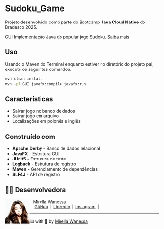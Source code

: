 # Sudoku_Game
Projeto desenvolvido como parte do Bootcamp **Java Cloud Native** do Bradesco 2025.

GUI Implementação Java do popular jogo Sudoku. [Saiba mais](https://en.wikipedia.org/wiki/Sudoku)

## Uso

Usando o Maven do Terminal enquanto estiver no diretório do projeto pai, execute os seguintes comandos:

```sh
mvn clean install
mvn -pl GUI javafx:compile javafx:run
```

## Características
- Salvar jogo no banco de dados
- Salvar jogo em arquivo
- Localizações em polonês e inglês

## Construído com
- **Apache Derby** - Banco de dados relacional
- **JavaFX** - Estrutura GUI
- **JUnit5** - Estrutura de teste
- **Logback** - Estrutura de registro
- **Maven** - Gerenciamento de dependências
- **SLF4J** - API de registro

## 👩‍💻 Desenvolvedora

<p>
    <img 
      align="left" 
      width="80" 
      src="https://github.com/Mirellawanessa/DIO-Trilha-Java-Basico/blob/main/GitHub/imagens/User.jpeg?raw=true"
    />
    <p>&nbsp;&nbsp;&nbsp;Mirella Wanessa<br>
    &nbsp;&nbsp;&nbsp;
    <a href="https://github.com/Mirellawanessa">GitHub</a>&nbsp;|&nbsp;
    <a href="https://www.linkedin.com/in/mirellawanessa/">LinkedIn</a>&nbsp;|&nbsp;
    <a href="https://www.instagram.com/_mirella.page/?next=%2F">Instagram</a>
    &nbsp;|&nbsp;</p>
</p>

---

⌨️ with 💜 by [Mirella Wanessa](https://github.com/Mirellawanessa)
